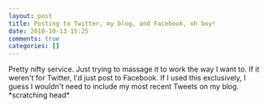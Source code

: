 ```yaml
---
layout: post
title: Posting to Twitter, my blog, and Facebook, oh boy!
date: 2010-10-13 15:25
comments: true
categories: []
---
```

<div class='posterous_autopost'><p>Pretty nifty service. Just trying to massage it to work the way I want to. If it weren't for Twitter, I'd just post to Facebook. If I used this exclusively, I guess I wouldn't need to include my most recent Tweets on my blog. *scratching head*</p></div>
